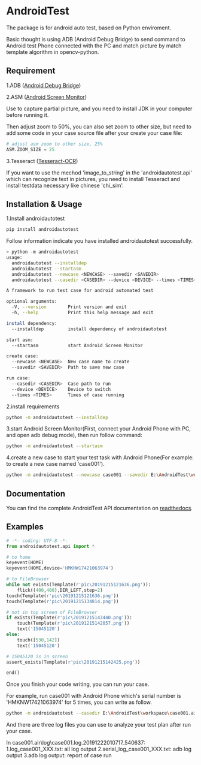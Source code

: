 # AndroidTest

The package is for android auto test, based on Python enviroment.

Basic thought is using ADB (Android Debug Bridge) to send command to Android test Phone connected with the PC and match picture by match template algorithm in opencv-python.
## Requirement
 1.ADB ([Android Debug Bridge](https://github.com/15045120/AndroidTest/tree/master/dependency/adb))


2.ASM ([Android Screen Monitor](https://github.com/15045120/AndroidTest/blob/master/dependency/asm.jar))

 Use to capture partial picture, and you need to install JDK in your computer before running it.

 Then adjust zoom to 50%, you can also set zoom to other size, but need to add some code in your case source file after your create your case file:
```python
# adjust asm zoom to other size, 25% 
ASM.ZOOM_SIZE = 25
```

3.Tesseract ([Tesseract-OCR](https://github.com/tesseract-ocr/tesseract))

 If you want to use the mechod 'image_to_string' in the 'androidautotest.api' which can recognize text in pictures, you need to install Tesseract and install testdata necessary like chinese 'chi_sim'.

## Installation & Usage

 1.Install androidautotest
```bash
pip install androidautotest 
```
Follow information indicate you have installed androidautotest successfully.
```bash
> python -m androidautotest
usage:
  androidautotest --installdep
  androidautotest --startasm
  androidautotest --newcase <NEWCASE> --savedir <SAVEDIR>
  androidautotest --casedir <CASEDIR> --device <DEVICE> --times <TIMES>

A framework to run test case for android automated test

optional arguments:
  -V, --version        Print version and exit
  -h, --help           Print this help message and exit

install dependency:
  --installdep         install dependency of androidautotest

start asm:
  --startasm           start Android Screen Monitor

create case:
  --newcase <NEWCASE>  New case name to create
  --savedir <SAVEDIR>  Path to save new case

run case:
  --casedir <CASEDIR>  Case path to run
  --device <DEVICE>    Device to switch
  --times <TIMES>      Times of case running
```
 2.install requirements 

```bash
python -m androidautotest --installdep
```
 3.start Android Screen Monitor(First, connect your Android Phone with PC, and open adb debug mode), then run follow command:

```bash
python -m androidautotest --startasm
```
 4.create a new case to start your test task with Android Phone(For example: to create a new case named 'case001').

```bash
python -m androidautotest --newcase case001 --savedir E:\AndroidTest\workspace
```
## Documentation
You can find the complete AndroidTest API documentation on  [readthedocs](http://androidtest.readthedocs.io/).
## Examples
```python
# -*- coding: UTF-8 -*-
from androidautotest.api import *

# to home
keyevent(HOME)
keyevent(HOME,device='HMKNW17421063974')

# to FileBrowser
while not exists(Template(r'pic\20191215121636.png')):
	flick((400,400),DIR_LEFT,step=2)
touch(Template(r'pic\20191215121636.png'))
touch(Template(r'pic\20191215134814.png'))

# not in top screen of FileBrowser
if exists(Template(r'pic\20191215143440.png')):
	touch(Template(r'pic\20191215142057.png'))
	text('15045120')
else:
	touch([530,142])
	text('15045120')

# 15045120 is in screen
assert_exists(Template(r'pic\20191215142425.png'))

end()
```
Once you finish your code writing, you can run your case.

For example, run case001 with Android Phone which's serial number is 'HMKNW17421063974' for 5 times, you can write as follow.
```bash
python -m androidautotest --casedir E:\AndroidTest\workspace\case001.air --device HMKNW17421063974 --times 5
```
And there are three log files you can use to analyze your test plan after run your case.

In case001.air\log\case001.log.20191222010717_540637:
1.log_case001_XXX.txt: all log output
2.serial_log_case001_XXX.txt: adb log output
3.adb log output: report of case run
